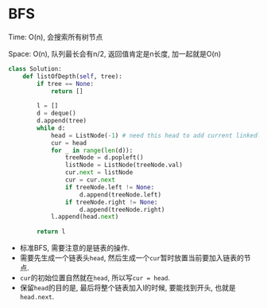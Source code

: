 # BFS

Time: O(n), 会搜索所有树节点

Space: O(n), 队列最长会有n/2, 返回值肯定是n长度, 加一起就是O(n)

```python
class Solution:
    def listOfDepth(self, tree):
        if tree == None:
            return []
        
        l = []
        d = deque()
        d.append(tree)
        while d:
            head = ListNode(-1) # need this head to add current linkedlist into return value
            cur = head
            for _ in range(len(d)):
                treeNode = d.popleft()
                listNode = ListNode(treeNode.val)
                cur.next = listNode
                cur = cur.next
                if treeNode.left != None:
                    d.append(treeNode.left)
                if treeNode.right != None:
                    d.append(treeNode.right)
            l.append(head.next)
        
        return l
```

-   标准BFS, 需要注意的是链表的操作.
-   需要先生成一个链表头`head`, 然后生成一个`cur`暂时放置当前要加入链表的节点. 
-   `cur`的初始位置自然就在`head`, 所以写`cur = head`.
-   保留`head`的目的是, 最后将整个链表加入l的时候, 要能找到开头, 也就是`head.next`.

